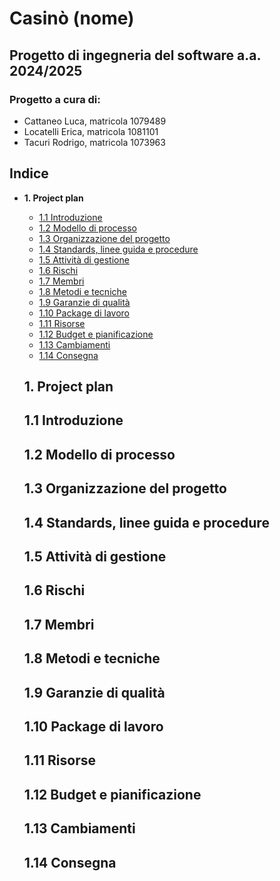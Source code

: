 # Casinò (nome)
## Progetto di ingegneria del software a.a. 2024/2025

### Progetto a cura di:
- Cattaneo Luca, matricola 1079489
- Locatelli Erica, matricola 1081101
- Tacuri Rodrigo, matricola 1073963


## Indice
- __1. Project plan__
  - [1.1 Introduzione](#11-introduzione)
  - [1.2 Modello di processo](#12-modello-di-processo)
  - [1.3 Organizzazione del progetto](#13-organizzazione-del-progetto)
  - [1.4 Standards, linee guida e procedure](#14-standard-linee-guida-e-procedure)
  - [1.5 Attività di gestione](#15-attività-di-gestione)
  - [1.6 Rischi](#16-rischi)
  - [1.7 Membri](#17-membri)
  - [1.8 Metodi e tecniche](#18-metodi-e-tecniche)
  - [1.9 Garanzie di qualità](#19-garanzie-di-qualità)
  - [1.10 Package di lavoro](#110-package-di-lavoro)
  - [1.11 Risorse](#111-risorse)
  - [1.12 Budget e pianificazione](#112-budget-e-pianificazione)
  - [1.13 Cambiamenti](#113-cambiamenti)
  - [1.14 Consegna](#114-consegna)


  ## 1. Project plan
  ## 1.1 Introduzione
  ## 1.2 Modello di processo
  ## 1.3 Organizzazione del progetto
  ## 1.4 Standards, linee guida e procedure
  ## 1.5 Attività di gestione
  ## 1.6 Rischi
  ## 1.7 Membri
  ## 1.8 Metodi e tecniche
  ## 1.9 Garanzie di qualità
  ## 1.10 Package di lavoro
  ## 1.11 Risorse
  ## 1.12 Budget e pianificazione
  ## 1.13 Cambiamenti
  ## 1.14 Consegna
